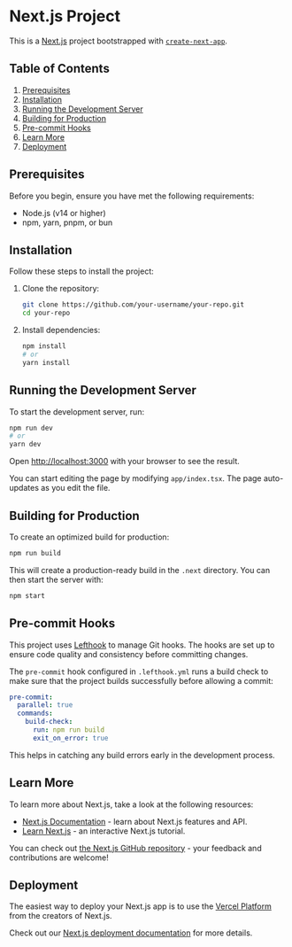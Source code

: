 # Next.js Project

This is a [Next.js](https://nextjs.org) project bootstrapped with [`create-next-app`](https://nextjs.org/docs/app/api-reference/cli/create-next-app).

## Table of Contents

1. [Prerequisites](#prerequisites)
2. [Installation](#installation)
3. [Running the Development Server](#running-the-development-server)
4. [Building for Production](#building-for-production)
5. [Pre-commit Hooks](#pre-commit-hooks)
6. [Learn More](#learn-more)
7. [Deployment](#deployment)

## Prerequisites

Before you begin, ensure you have met the following requirements:
- Node.js (v14 or higher)
- npm, yarn, pnpm, or bun

## Installation

Follow these steps to install the project:

1. Clone the repository:
   ```bash
   git clone https://github.com/your-username/your-repo.git
   cd your-repo
   ```

2. Install dependencies:
   ```bash
   npm install
   # or
   yarn install
   ```

## Running the Development Server

To start the development server, run:

```bash
npm run dev
# or
yarn dev
```

Open [http://localhost:3000](http://localhost:3000) with your browser to see the result.

You can start editing the page by modifying `app/index.tsx`. The page auto-updates as you edit the file.

## Building for Production

To create an optimized build for production:

```bash
npm run build
```

This will create a production-ready build in the `.next` directory. You can then start the server with:

```bash
npm start
```

## Pre-commit Hooks

This project uses [Lefthook](https://github.com/evilmartians/lefthook) to manage Git hooks. The hooks are set up to ensure code quality and consistency before committing changes.

The `pre-commit` hook configured in `.lefthook.yml` runs a build check to make sure that the project builds successfully before allowing a commit:

```yaml
pre-commit:
  parallel: true
  commands:
    build-check:
      run: npm run build
      exit_on_error: true
```

This helps in catching any build errors early in the development process.

## Learn More

To learn more about Next.js, take a look at the following resources:

- [Next.js Documentation](https://nextjs.org/docs) - learn about Next.js features and API.
- [Learn Next.js](https://nextjs.org/learn) - an interactive Next.js tutorial.

You can check out [the Next.js GitHub repository](https://github.com/vercel/next.js) - your feedback and contributions are welcome!

## Deployment

The easiest way to deploy your Next.js app is to use the [Vercel Platform](https://vercel.com/new?utm_medium=default-template&filter=next.js&utm_source=create-next-app&utm_campaign=create-next-app-readme) from the creators of Next.js.

Check out our [Next.js deployment documentation](https://nextjs.org/docs/app/building-your-application/deploying) for more details.
